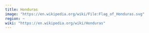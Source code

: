 ```yaml
---
title: Honduras
image: "https://en.wikipedia.org/wiki/File:Flag_of_Honduras.svg"
region: ~
wiki: "https://en.wikipedia.org/wiki/Honduras"
---
```

